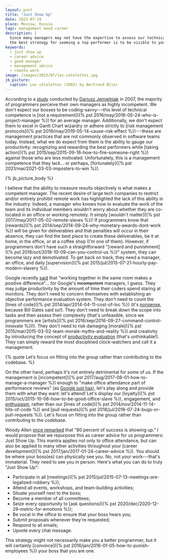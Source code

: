```yaml
---
layout: post
title: "Just Show Up"
date: 2023-07-19
place: Moscow, Russia
tags: management mood career
description: |
  Since many managers may not have the expertise to assess our technical work, 
  the best strategy for seeming a top performer is to be visible to your manager often.
keywords:
  - just show up
  - career advice
  - good manager
  - management advice
  - remote work
image: /images/2023/07/les-cotelettes.jpg
jb_picture:
  caption: Les côtelettes (2003) by Bertrand Blier
---
```


According to a [study](https://www.emerald.com/insight/content/doi/10.1108/09534810710760045/full/html) 
conducted by [Dariusz Jemielniak](https://www.jemielniak.org/) in 2007, the majority of programmers perceive 
their own managers as highly incompetent. We don't expect our bosses to be 
coding-savvy---this level of technical competence is [not a requirement]({% pst 2016/may/2016-05-24-who-is-project-manager %})
for an average manager. Additionally, we don't expect them to excel in 
Gantt Chart wizardry or adhere strictly to 
[risk management protocols]({% pst 2019/may/2019-05-14-cause-risk-effect %})---these 
are management practices that are not commonly observed in software teams today.
Instead, what we do expect from them is the ability to gauge our productivity: 
recognizing and rewarding the best performers while 
[taking action]({% pst 2015/sep/2015-09-16-how-to-fire-someone-right %}) against those who are less motivated. 
Unfortunately, this is a management competence that they lack... or perhaps, 
[fortunately]({% pst 2021/mar/2021-03-03-imposters-to-win %}).

<!--more-->

{% jb_picture_body %}

I believe that the ability to measure results objectively is what makes a competent manager. The
recent desire of large tech companies to restrict and/or entirely prohibit remote work has
highlighted the lack of this ability in the industry. Indeed, a manager who knows how to evaluate
the work of the team and its individual members wouldn't worry about whether they are co-located in
an office or working remotely. It simply [wouldn't matter]({% pst 2017/may/2017-05-02-remote-slaves %})! 
If programmers know that [rewards]({% pst 2014/sep/2014-09-24-why-monetary-awards-dont-work %}) will be
given for deliverables and that penalties will occur in their absence, they can find the best place
to create these deliverables, be it at home, in the office, or at a coffee shop (I'm one of them).
However, if programmers don't have such a straightforward 
"[reward and punishment]({% pst 2018/oct/2018-10-09-can-you-control-us %})" system, they can
become lazy and demotivated. To get back on track, they need a manager, an office, and daily
[supervision]({% pst 2015/jul/2015-07-21-hourly-pay-modern-slavery %}).

Google recently [said](https://www.cnbc.com/2023/06/08/google-to-crack-down-on-hybrid-work-asks-remote-workers-to-reconsider.html)
that "working together in the same room makes a positive difference"...
for Google's <del>incompetent</del> managers, I guess. 
They may judge productivity by the amount of time their coders spend staring at monitors. 
They don't need to concern themselves with establishing an objective performance evaluation system. 
They don't need to count the [lines of code]({% pst 2014/apr/2014-04-11-cost-of-loc %}) 
(it's [nonsense](https://www.youtube.com/watch?v=9Zen0B0SNwI), because Bill Gates said so!). 
They don't need to break down the scope into tasks and then assess their complexity 
(that's unfeasible, since we programmers are [artists]({% pst 2016/sep/2016-09-27-command-control-innovate %})!). 
They don't need to risk damaging 
[morale]({% pst 2015/mar/2015-03-02-team-morale-myths-and-reality %}) 
and creativity by introducing the concept of [productivity evaluation](https://www.youtube.com/watch?v=yZcNHZ_FJco) 
(that's unthinkable!). 
They can simply reward the most disciplined clock-watchers and call it a management.

{% quote Let’s focus on fitting into the group rather than contributing to the codebase. %}

On the other hand, perhaps it's not entirely detrimental for some of us. If the management 
is [incompetent]({% pst 2017/aug/2017-08-01-how-to-manage-a-manager %}) 
enough to "make office attendance part of performance reviews" 
(as [Google just has](https://arstechnica.com/google/2023/06/google-makes-office-attendance-part-of-performance-reviews/)), 
let's play along and provide them with what they want: let's attend! 
Let's display our [loyalty]({% pst 2015/oct/2015-10-06-how-to-be-good-office-slave %}), 
engagement, and [enthusiasm](https://www.yegor256.com/pdf/2019/enthusiasm.pdf), 
rather than our [lines of code]({% pst 2014/nov/2014-11-14-hits-of-code %}) 
and [pull requests]({% pst 2018/jul/2018-07-24-bugs-or-pull-requests %}). 
Let's focus on fitting into the group rather than contributing to the codebase.

Woody Allen [once remarked](https://www.creativelive.com/blog/the-importance-of-showing-up/) that "80 percent of success
is showing up." I would propose that we repurpose this as career advice for us programmers: Just Show Up. This mantra
applies not only to office attendance, but can also be applied to many other activities throughout your 
[career development]({% pst 2017/jan/2017-01-24-career-advice %}). 
You should be where your boss(es) can physically see you. No, not your work---that's immaterial. They need
to see you in person. Here's what you can do to truly "Just Show Up":

  - Participate in all [meetings]({% pst 2015/jul/2015-07-13-meetings-are-legalized-robbery %});
  - Attend all events, workshops, and team-building activities;
  - Situate yourself next to the boss;
  - Become a member of all committees;
  - Seize every opportunity to [ask questions]({% pst 2020/dec/2020-12-29-metric-for-emotions %});
  - Be vocal in the office to ensure that your boss hears you;
  - Submit proposals whenever they're requested;
  - Respond to all emails;
  - Upvote every chat message.

This strategy might not necessarily make you a better programmer, 
but it will certainly [convince]({% pst 2016/jan/2016-01-05-how-to-punish-employees %}) 
your boss that you are one.
